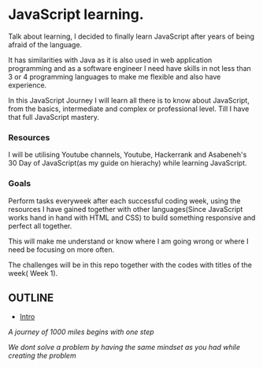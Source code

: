 # JavaScript learning.

Talk about learning, I decided to finally learn JavaScript after years of being afraid of the language.

It has similarities with Java as it is also used in web application programming and as a software engineer I need have skills in not less than 3 or 4 programming languages to make me flexible and also have experience. 

In this JavaScript Journey I will learn all there is to know about JavaScript, from the basics, intermediate and complex or professional level. Till I have that full JavaScript mastery.

### Resources

I will be utilising Youtube channels, Youtube, Hackerrank and Asabeneh's 30 Day of JavaScript(as my guide on hierachy) while learning JavaScript. 

### Goals

Perform tasks everyweek after each successful coding week, using the resources I have gained together with other languages(Since JavaScript works hand in hand with HTML and CSS) to build something responsive and perfect all together.

This will make me understand or know where I am going wrong or where I need be focusing on more often.

The challenges will be in this repo together with the codes with titles of the week( Week 1).


## OUTLINE 

- [Intro](./Day_1)


*A journey of 1000 miles begins with one step*

*We dont solve a problem by having the same mindset as you had while creating the problem*
